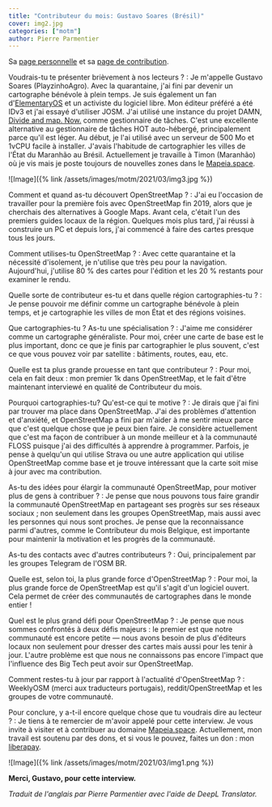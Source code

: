 ```yaml
---
title: "Contributeur du mois: Gustavo Soares (Brésil)"
cover: img2.jpg
categories: ["motm"]
author: Pierre Parmentier
---
```


Sa [page personnelle](https://www.openstreetmap.org/user/PlayzinhoAgro) et sa [page de contribution](https://hdyc.neis-one.org/?PlayzinhoAgro).

Voudrais-tu te présenter brièvement à nos lecteurs ?
: Je m'appelle Gustavo Soares (PlayzinhoAgro). Avec la quarantaine, j'ai fini par devenir un cartographe bénévole à plein temps. Je suis également un fan d'[ElementaryOS](https://elementary.io/) et un activiste du logiciel libre. Mon éditeur préféré a été IDv3 et j'ai essayé d'utiliser JOSM. J'ai utilisé une instance du projet DAMN, [Divide and map. Now.](https://www.damn-project.org/) comme gestionnaire de tâches. C'est une excellente alternative au gestionnaire de tâches HOT auto-hébergé, principalement parce qu'il est léger. Au début, je l'ai utilisé avec un serveur de 500 Mo et 1vCPU facile à installer. J'avais l'habitude de cartographier les villes de l'État du Maranhão au Brésil. Actuellement je travaille à Timon (Maranhão) où je vis mais je poste toujours de nouvelles zones dans le [Mapeia.space](https://tarefas.mapeia.space/).

<!--more-->

![Image]({% link /assets/images/motm/2021/03/img3.jpg %})

Comment et quand as-tu découvert OpenStreetMap ?
: J'ai eu l'occasion de travailler pour la première fois avec OpenStreetMap fin 2019, alors que je cherchais des alternatives à Google Maps. Avant cela, c'était l'un des premiers guides locaux de la région. Quelques mois plus tard, j'ai réussi à construire un PC et depuis lors, j'ai commencé à faire des cartes presque tous les jours.

Comment utilises-tu OpenStreetMap ?
: Avec cette quarantaine et la nécessité d'isolement, je n'utilise que très peu pour la navigation. Aujourd'hui, j'utilise 80 % des cartes pour l'édition et les 20 % restants pour examiner le rendu.

Quelle sorte de contributeur es-tu et dans quelle région cartographies-tu ?
: Je pense pouvoir me définir comme un cartographe bénévole à plein temps, et je cartographie les villes de mon État et des régions voisines.

Que cartographies-tu ? As-tu une spécialisation ?
: J'aime me considérer comme un cartographe généraliste. Pour moi, créer une carte de base est le plus important, donc ce que je finis par cartographier le plus souvent, c'est ce que vous pouvez voir par satellite : bâtiments, routes, eau, etc.

Quelle est ta plus grande prouesse en tant que contributeur ?
: Pour moi, cela en fait deux : mon premier 1k dans OpenStreetMap, et le fait d'être maintenant interviewé en qualité de Contributeur du mois.

Pourquoi cartographies-tu? Qu'est-ce qui te motive ?
: Je dirais que j'ai fini par trouver ma place dans OpenStreetMap. J'ai des problèmes d'attention et d'anxiété, et OpenStreetMap a fini par m'aider à me sentir mieux parce que c'est quelque chose que je peux bien faire. Je considère actuellement que c'est ma façon de contribuer à un monde meilleur et à la communauté FLOSS puisque j'ai des difficultés à apprendre à programmer. Parfois, je pense à quelqu'un qui utilise Strava ou une autre application qui utilise OpenStreetMap comme base et je trouve intéressant que la carte soit mise à jour avec ma contribution.

As-tu des idées pour élargir la communauté OpenStreetMap, pour motiver plus de gens à contribuer ?
: Je pense que nous pouvons tous faire grandir la communauté OpenStreetMap en partageant ses progrès sur ses réseaux sociaux ; non seulement dans les groupes OpenStreetMap, mais aussi avec les personnes qui nous sont proches. Je pense que la reconnaissance parmi d'autres, comme le Contributeur du mois Belgique, est importante pour maintenir la motivation et les progrès de la communauté.

As-tu des contacts avec d'autres contributeurs ?
: Oui, principalement par les groupes Telegram de l'OSM BR.

Quelle est, selon toi, la plus grande force d'OpenStreetMap ?
: Pour moi, la plus grande force de OpenStreetMap est qu'il s'agit d'un logiciel ouvert. Cela permet de créer des communautés de cartographes dans le monde entier !

Quel est le plus grand défi pour OpenStreetMap ?
: Je pense que nous sommes confrontés à deux défis majeurs : le premier est que notre communauté est encore petite — nous avons besoin de plus d'éditeurs locaux non seulement pour dresser des cartes mais aussi pour les tenir à jour. L'autre problème est que nous ne connaissons pas encore l'impact que l'influence des Big Tech peut avoir sur OpenStreetMap.

Comment restes-tu à jour par rapport à l'actualité d'OpenStreetMap ?
: WeeklyOSM (merci aux traducteurs portugais), reddit/OpenStreetMap et les groupes de votre communauté.

Pour conclure, y a-t-il encore quelque chose que tu voudrais dire au lecteur ?
: Je tiens à te remercier de m'avoir appelé pour cette interview. Je vous invite à visiter et à contribuer au domaine [Mapeia.space](https://tarefas.mapeia.space/). Actuellement, mon travail est soutenu par des dons, et si vous le pouvez, faites un don : mon [liberapay](https://liberapay.com/gustavo22soares).

![Image]({% link /assets/images/motm/2021/03/img1.png %})

**Merci, Gustavo, pour cette interview.**

*Traduit de l'anglais par Pierre Parmentier avec l'aide de DeepL Translator.*
